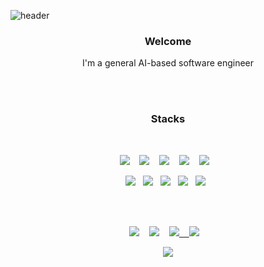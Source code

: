 ![header](https://capsule-render.vercel.app/api?type=waving&color=auto&height=200&section=header&text=JOSH%20SEO&fontSize=70&animation=twinkling)



<h3 align="center"> Welcome </h3>
<p align="center">
  I'm  a general AI-based software engineer <br><br>
</p>

<br>

<h3 align="center"> Stacks </h3>
<br>

<p align="center">
  <img src="https://img.shields.io/badge/C%20-%23007ACC.svg?&style=for-the-badge&logo=c&logoColor=white"/>&nbsp;&nbsp;&nbsp;
  <img src="https://img.shields.io/badge/JAVA%20-%2343853D.svg?&style=for-the-badge&logo=java&logoColor=white"/>&nbsp;&nbsp;&nbsp;
  <img src="https://img.shields.io/badge/python%20-%2314354C.svg?&style=for-the-badge&logo=python&logoColor=white"/>&nbsp;&nbsp;&nbsp;
  <img src="https://img.shields.io/badge/javascript%20-%23e5c91a.svg?&style=for-the-badge&logo=javascript&logoColor=white"/>&nbsp;&nbsp;&nbsp;
  <img href="https://www.mysql.com/" src="https://img.shields.io/badge/MySQL%20-%234579A0.svg?&style=for-the-badge&logo=mysql&logoColor=F39110"/>&nbsp;&nbsp;&nbsp;
</p>
<p align="center">
  <img src="https://img.shields.io/badge/HTML5%20-%232C5263.svg?&style=flat-square&logo=html5&logoColor=white"/>&nbsp;&nbsp;
  <img src ="https://img.shields.io/badge/CSS3-%23316192.svg?&style=flat-square&logo=css3&logoColor=white"/>&nbsp;&nbsp;
  <img src ="https://img.shields.io/badge/TensorFlow-%23ff9419.svg?&style=flat-square&logo=tensorflow&logoColor=white"/>&nbsp;&nbsp;
  <img src="https://img.shields.io/badge/PyTorch%20-%23ff4444.svg?&style=flat-square&logo=pytorch&logoColor=white"/>&nbsp;&nbsp;
  <img src="https://img.shields.io/badge/R%20-%23326ce5.svg?&style=flat-square&logo=r&logoColor=white"/>&nbsp;&nbsp;
</p>

<br><br>

<p align="center" align="right">
  <a target="_blank" href="https://www.instagram.com/givenbottle"><img src="https://img.shields.io/badge/instagram-%23E548B2.svg?&style=plastic&logo=instagram&logoColor=white" /></a>&nbsp;&nbsp;&nbsp;
    <a target="_blank" href="https://www.facebook.com/givenbottle"><img src="https://img.shields.io/badge/facebook-%23326ce5.svg?&style=plastic&logo=facebook&logoColor=white" /></a>&nbsp;&nbsp;&nbsp;
    <a target="_blank" href="https://www.linkedin.com/in/given-bottle/"><img src="http://img.shields.io/badge/-LinkedIn-blue?style=plastic&logo=Linkedin&logoColor=white&&locoColor=white"</a>&nbsp;&nbsp;&nbsp;
  <a target="_blank" href="mailto:sbjun1126@gmail.com?subject=Hello%20Ileri,%20From%20Github"><img src="https://img.shields.io/badge/gmail-%23D14836.svg?&style=plastic&logo=gmail&logoColor=white" /></a>&nbsp;&nbsp;&nbsp;

</p>
<p align="center">
  <a target="_blank" href="https://hits.seeyoufarm.com"><img src="https://hits.seeyoufarm.com/api/count/incr/badge.svg?url=https%3A%2F%2Fgithub.com%2Fsbj6364%2Fhit-counter&count_bg=%2379BDF1&title_bg=%238C8C8C&icon=&icon_color=%23E98CC9&title=hits&edge_flat=false"/></a>
</p>
